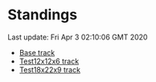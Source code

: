 # Standings

Last update: Fri Apr  3 02:10:06 GMT 2020

* [Base track](comps/Base/2020-04-03/standings.md)
* [Test12x12x6 track](comps/Test12x12x6/2020-04-03/standings.md)
* [Test18x22x9 track](comps/Test18x22x9/2020-04-03/standings.md)
